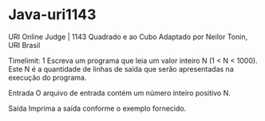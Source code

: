 # Java-uri1143
URI Online Judge | 1143
Quadrado e ao Cubo
Adaptado por Neilor Tonin, URI  Brasil

Timelimit: 1
Escreva um programa que leia um valor inteiro N (1 < N < 1000). Este N é a quantidade de linhas de saída que serão apresentadas na execução do programa.

Entrada
O arquivo de entrada contém um número inteiro positivo N.

Saída
Imprima a saída conforme o exemplo fornecido.
